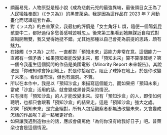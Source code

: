 - 顯而易見，人物原型是輕小說《成為悲劇元兇的最強異端，最後頭目女王為了人民犧牲奉獻》（《ラス為》）的黑普萊朵。我是因為這作品在 2023 年 7 月動畫化而認識這套作品。
- 對《ラス為》的白普萊朵，我最初的評價是「女主角好 L 煩，隨便一個陽氣屁孩耍中二，都好過佢多愁善感喊苦喊忽」。後來第三集看到她無謀近自殺式對盜賊開無雙，我又覺得她挺不錯。尤其她那種以自己會死為前提的思路，頗有魅力。
- 在接觸《ラス為》之前，一直都對「預知未來」這能力非常在意。這個能力一直都有一個矛盾：如果預知者能改變未來，那「預知未來」算不算準確呢？第一個令我產生這個疑問的作品是美國電影《Minority Report 未來報告》。其說法是「你確知球會掉到地上，於是你拾起它，阻止了球掉在地上，於是你改變了未來」。看似很有理，但也有漏洞。不贅。
- 所以在本作中，我是以「預知沙盒」來描寫這個能力。而如果把「預知未來」當成「沙盒」活用的話，就會變成黑普萊朵的情況。
- 只有擁有「預知沙盒」的人才能改變未來。沒有「預知沙盒」的人，即使如何聰明，也都只會跟著「預知沙盒」的結果走。這是「預知沙盒」強大之處。
- 如果「預知未來」是完全絕對，所有人包括觀察者都無法改變未來，又會變成怎樣的作品呢？這一點我更好奇。
- 如果讓我遇到造物主的話，應該會痛罵他「為何你沒有給我好日子」吧。普萊朵也會是這個情況。